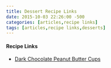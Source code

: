 ```yaml
---
title: Dessert Recipe Links
date: 2015-10-03 22:26:00 -500
categories: [articles,recipe links]
tags: [articles,recipe links,desserts]
---
```


#### Recipe Links

-   [Dark Chocolate Peanut Butter Cups](http://screwedonstraight.net/keto-diet-peanut-butter-cup-fat-bombs/)
